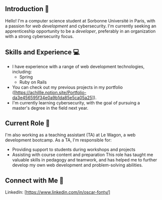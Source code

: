 ## Introduction 👋
Hello! I'm a computer science student at Sorbonne Université in Paris, with a passion for _web development_ and cybersecurity. I'm currently seeking an apprenticeship opportunity to be a _developer_, preferably in an organization with a strong cybersecurity focus.

## Skills and Experience 💻
* I have experience with a range of web development technologies, including:
  * Spring
  * Ruby on Rails
* You can check out my previous projects in my portfolio ([https://achillle.notion.site/Portfolio-da3e456595f34e0a9b1da85e5ca05a25]).
* I'm currently learning cybersecurity, with the goal of pursuing a master's degree in the field next year.

## Current Role 🏫
I'm also working as a teaching assistant (TA) at Le Wagon, a web development bootcamp. As a TA, I'm responsible for:
  * Providing support to students during workshops and projects
  * Assisting with course content and preparation
This role has taught me valuable skills in pedagogy and teamwork, and has helped me to further develop my own web development and problem-solving abilities.

## Connect with Me 🔗
LinkedIn: [https://www.linkedin.com/in/oscar-fonty/]
